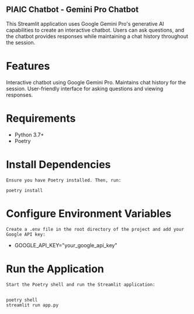 ## PIAIC Chatbot - Gemini Pro Chatbot

This Streamlit application uses Google Gemini Pro's generative AI capabilities to create an interactive chatbot. Users can ask questions, and the chatbot provides responses while maintaining a chat history throughout the session.

# Features
Interactive chatbot using Google Gemini Pro.
Maintains chat history for the session.
User-friendly interface for asking questions and viewing responses.


# Requirements
 * Python 3.7+
 * Poetry


# Install Dependencies
    Ensure you have Poetry installed. Then, run:

    poetry install


# Configure Environment Variables
    Create a .env file in the root directory of the project and add your Google API key:


* GOOGLE_API_KEY="your_google_api_key"

# Run the Application
    Start the Poetry shell and run the Streamlit application:


    poetry shell
    streamlit run app.py

